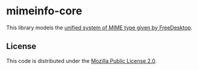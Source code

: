 # mimeinfo-core
This library models the [unified system of MIME type given by FreeDesktop](https://specifications.freedesktop.org/shared-mime-info-spec/latest/index.html).

## License
This code is distributed under the [Mozilla Public License 2.0](LICENSE).
